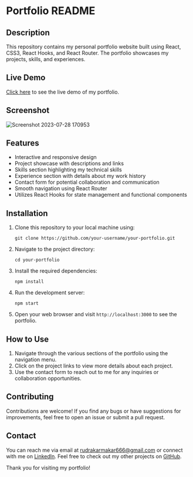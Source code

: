 # Portfolio README

## Description
This repository contains my personal portfolio website built using React, CSS3, React Hooks, and React Router. The portfolio showcases my projects, skills, and experiences.

## Live Demo
[Click here](https://portfolio-rk-klmg.vercel.app/) to see the live demo of my portfolio.

## Screenshot
![Screenshot 2023-07-28 170953](https://github.com/lynx616/Portfolio-Rk/assets/109874124/55514eb8-78e6-40c1-a287-eabc3fd04ef8)



## Features
- Interactive and responsive design
- Project showcase with descriptions and links
- Skills section highlighting my technical skills
- Experience section with details about my work history
- Contact form for potential collaboration and communication
- Smooth navigation using React Router
- Utilizes React Hooks for state management and functional components

## Installation
1. Clone this repository to your local machine using:
   ```
   git clone https://github.com/your-username/your-portfolio.git
   ```

2. Navigate to the project directory:
   ```
   cd your-portfolio
   ```

3. Install the required dependencies:
   ```
   npm install
   ```

4. Run the development server:
   ```
   npm start
   ```

5. Open your web browser and visit `http://localhost:3000` to see the portfolio.

## How to Use
1. Navigate through the various sections of the portfolio using the navigation menu.
2. Click on the project links to view more details about each project.
3. Use the contact form to reach out to me for any inquiries or collaboration opportunities.

## Contributing
Contributions are welcome! If you find any bugs or have suggestions for improvements, feel free to open an issue or submit a pull request.


## Contact
You can reach me via email at rudrakarmakar666@gmail.com or connect with me on [LinkedIn](https://www.linkedin.com/in/rudra-karmakar-b31a2b232/). Feel free to check out my other projects on [GitHub](https://github.com/lynx616).

Thank you for visiting my portfolio!

